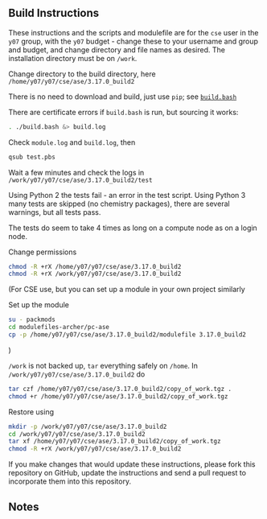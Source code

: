 Build Instructions
------------------

These instructions and the scripts and modulefile are for the `cse`
user in the `y07` group, with the `y07` budget - change these to your
username and group and budget, and change directory and file names as
desired.  The installation directory must be on `/work`.

Change directory to the build directory, here
`/home/y07/y07/cse/ase/3.17.0_build2`

There is no need to download and build, just use `pip`; see
[`build.bash`](build.bash)

There are certificate errors if `build.bash` is run, but sourcing it
works:

```bash
. ./build.bash &> build.log
```

Check `module.log` and `build.log`, then

```bash
qsub test.pbs
```

Wait a few minutes and check the logs in
`/work/y07/y07/cse/ase/3.17.0_build2/test`

Using Python 2 the tests fail - an error in the test script.  Using
Python 3 many tests are skipped (no chemistry packages), there are
several warnings, but all tests pass.

The tests do seem to take 4 times as long on a compute node as on a
login node.


Change permissions

```bash
chmod -R +rX /home/y07/y07/cse/ase/3.17.0_build2
chmod -R +rX /work/y07/y07/cse/ase/3.17.0_build2
```

(For CSE use, but you can set up a module in your own project
similarly

Set up the module

```bash
su - packmods
cd modulefiles-archer/pc-ase
cp -p /home/y07/y07/cse/ase/3.17.0_build2/modulefile 3.17.0_build2
```

)


`/work` is not backed up, `tar` everything safely on `/home`.  In
`/work/y07/y07/cse/ase/3.17.0_build2` do

```bash
tar czf /home/y07/y07/cse/ase/3.17.0_build2/copy_of_work.tgz .
chmod +r /home/y07/y07/cse/ase/3.17.0_build2/copy_of_work.tgz
```

Restore using

```bash
mkdir -p /work/y07/y07/cse/ase/3.17.0_build2
cd /work/y07/y07/cse/ase/3.17.0_build2
tar xf /home/y07/y07/cse/ase/3.17.0_build2/copy_of_work.tgz
chmod -R +rX /work/y07/y07/cse/ase/3.17.0_build2
```

If you make changes that would update these instructions, please fork
this repository on GitHub, update the instructions and send a pull
request to incorporate them into this repository.

Notes
-----
